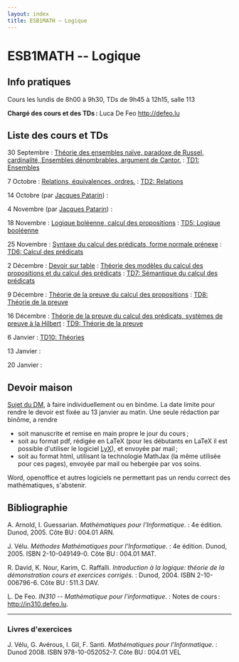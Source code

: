 ```yaml
---
layout: index
title: ESB1MATH – Logique
---
```


# ESB1MATH -- Logique

## Info pratiques

Cours les lundis de 8h00 à 9h30, TDs de 9h45 à 12h15, salle 113

**Chargé des cours et des TDs :** Luca De Feo <http://defeo.lu>


## Liste des cours et TDs

30 Septembre
: [Théorie des ensembles naïve, paradoxe de Russel, cardinalité, Ensembles dénombrables, argument de Cantor.](theorie-des-ensembles)
: [TD1: Ensembles](td1-ensembles)

7 Octobre
: [Relations, équivalences, ordres.](relations-equivalences-ordres)
: [TD2: Relations](td2-relations)

14 Octobre (par [Jacques Patarin][jacques])
: 

4 Novembre (par [Jacques Patarin][jacques])
: 

18 Novembre
: [Logique boléenne, calcul des propositions](calcul-des-propositions)
: [TD5: Logique booléenne](td5-boole)

25 Novembre
: [Syntaxe du calcul des prédicats, forme normale prénexe](calcul-des-prédicats)
: [TD6: Calcul des prédicats](td6-predicats) 

2 Décembre
: [Devoir sur table](assets/cc2013-1.pdf)
: [Théorie des modèles du calcul des propositions et du calcul des prédicats](theorie-des-modeles)
: [TD7: Sémantique du calcul des prédicats](td7-modeles)

9 Décembre
: [Théorie de la preuve du calcul des propositions](preuve)
: [TD8: Théorie de la preuve](td8-preuve)

16 Décembre
: [Théorie de la preuve du calcul des prédicats, systèmes de preuve à la Hilbert](preuve)
: [TD9: Théorie de la preuve](td9-preuve)

6 Janvier
: [TD10: Théories](td10-theories)

13 Janvier
: 

20 Janvier
: 

## Devoir maison

[Sujet du DM](DM), à faire individuellement ou en binôme. La date
limite pour rendre le devoir est fixée au 13 janvier au matin. Une
seule rédaction par binôme, a rendre

* soit manuscrite et remise en main propre le jour du cours ;
* soit au format pdf, rédigée en LaTeX (pour les débutants en LaTeX il
  est possible d'utiliser le logiciel [LyX](http://www.lyx.org/)), et
  envoyée par mail ;
* soit au format html, utilisant la technologie MathJax (la même
  utilisée pour ces pages), envoyée par mail ou hebergée par vos soins.

Word, openoffice et autres logiciels ne permettant pas un rendu
correct des mathématiques, s'abstenir.

## Bibliographie

A. Arnold, I. Guessarian. *Mathématiques pour l'Informatique*.
: 4e édition. Dunod, 2005. Côte BU : 004.01 ARN.

J. Vélu. *Méthodes Mathématiques pour l'Informatique*.
: 4e édition. Dunod, 2005. ISBN 2-10-049149-0. Côte BU : 004.01 MAT.

R. David, K. Nour, Karim, C. Raffalli. *Introduction à la logique: théorie de la démonstration cours et exercices corrigés*.
: Dunod, 2004. ISBN 2-10-006796-6. Côte BU : 511.3 DAV.

L. De Feo. *IN310 -- Mathèmatique pour l'informatique*.
: Notes de cours : <http://in310.defeo.lu>.

---

### Livres d'exercices

J. Vélu, G. Avérous, I. Gil, F. Santi. *Mathématiques pour l'Informatique*.
: Dunod 2008. ISBN 978-10-052052-7. Côte BU : 004.01 VEL




[jacques]: http://www.prism.uvsq.fr/~jap/ "Home page de Jacques Patarin"
